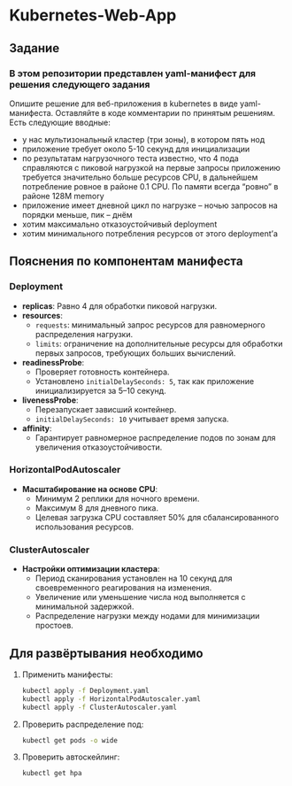 # Kubernetes-Web-App
## Задание
### В этом репозитории представлен yaml-манифест для решения следующего задания

Опишите решение для веб-приложения в kubernetes в виде yaml-манифеста. Оставляйте в коде комментарии по принятым решениям. Есть следующие вводные:

- у нас мультизональный кластер (три зоны), в котором пять нод
- приложение требует около 5-10 секунд для инициализации
- по результатам нагрузочного теста известно, что 4 пода справляются с пиковой нагрузкой
на первые запросы приложению требуется значительно больше ресурсов CPU, в дальнейшем потребление ровное в районе 0.1 CPU. По памяти всегда “ровно” в районе 128M memory
- приложение имеет дневной цикл по нагрузке – ночью запросов на порядки меньше, пик – днём
- хотим максимально отказоустойчивый deployment
- хотим минимального потребления ресурсов от этого deployment’а

## Пояснения по компонентам манифеста

### Deployment

- **replicas**: Равно 4 для обработки пиковой нагрузки.
- **resources**:
  - `requests`: минимальный запрос ресурсов для равномерного распределения нагрузки.
  - `limits`: ограничение на дополнительные ресурсы для обработки первых запросов, требующих больших вычислений.
- **readinessProbe**:
  - Проверяет готовность контейнера.
  - Установлено `initialDelaySeconds: 5`, так как приложение инициализируется за 5–10 секунд.
- **livenessProbe**:
  - Перезапускает зависший контейнер.
  - `initialDelaySeconds: 10` учитывает время запуска.
- **affinity**:
  - Гарантирует равномерное распределение подов по зонам для увеличения отказоустойчивости.

### HorizontalPodAutoscaler

- **Масштабирование на основе CPU**:
  - Минимум 2 реплики для ночного времени.
  - Максимум 8 для дневного пика.
  - Целевая загрузка CPU составляет 50% для сбалансированного использования ресурсов.

### ClusterAutoscaler

- **Настройки оптимизации кластера**:
  - Период сканирования установлен на 10 секунд для своевременного реагирования на изменения.
  - Увеличение или уменьшение числа нод выполняется с минимальной задержкой.
  - Распределение нагрузки между нодами для минимизации простоев.

## Для развёртывания необходимо

1. Применить манифесты:
   ```bash
   kubectl apply -f Deployment.yaml
   kubectl apply -f HorizontalPodAutoscaler.yaml
   kubectl apply -f ClusterAutoscaler.yaml
   ```
2. Проверить распределение под:
   ```bash
   kubectl get pods -o wide
   ```
3. Проверить автоскейлинг:
   ```bash
   kubectl get hpa
   ```

